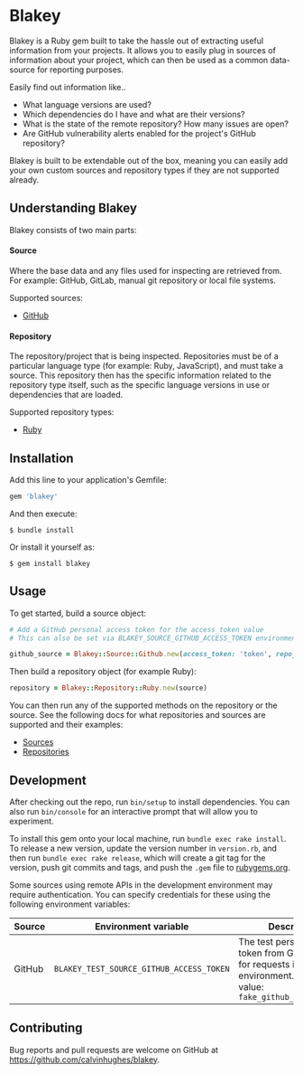 # Blakey

Blakey is a Ruby gem built to take the hassle out of extracting useful information from your projects. It allows you to easily plug in sources of information about your project, which can then be used as a common data-source for reporting purposes.

Easily find out information like..

- What language versions are used?
- Which dependencies do I have and what are their versions?
- What is the state of the remote repository? How many issues are open?
- Are GitHub vulnerability alerts enabled for the project's GitHub repository?

Blakey is built to be extendable out of the box, meaning you can easily add your own custom sources and repository types if they are not supported already.

## Understanding Blakey
Blakey consists of two main parts:

#### Source
Where the base data and any files used for inspecting are retrieved from. For example: GitHub, GitLab, manual git repository or local file systems.

Supported sources:

- [GitHub](/doc/sources/GitHub.md)

#### Repository
The repository/project that is being inspected. Repositories must be of a particular language type (for example: Ruby, JavaScript), and must take a source. This repository then has the specific information related to the repository type itself, such as the specific language versions in use or dependencies that are loaded.

Supported repository types:

- [Ruby](/doc/repositories/Ruby.md)


## Installation

Add this line to your application's Gemfile:

```ruby
gem 'blakey'
```

And then execute:

    $ bundle install

Or install it yourself as:

    $ gem install blakey

## Usage
To get started, build a source object:
```ruby
# Add a GitHub personal access token for the access_token value
# This can also be set via BLAKEY_SOURCE_GITHUB_ACCESS_TOKEN environment variable

github_source = Blakey::Source::Github.new(access_token: 'token', repo_path: 'calvinhughes/blakey')
```

Then build a repository object (for example Ruby):
```ruby
repository = Blakey::Repository::Ruby.new(source)
```

You can then run any of the supported methods on the repository or the source. See the following docs for what repositories and sources are supported and their examples:

- [Sources](/doc/sources)
- [Repositories](/doc/repositories)


## Development

After checking out the repo, run `bin/setup` to install dependencies. You can also run `bin/console` for an interactive prompt that will allow you to experiment.

To install this gem onto your local machine, run `bundle exec rake install`. To release a new version, update the version number in `version.rb`, and then run `bundle exec rake release`, which will create a git tag for the version, push git commits and tags, and push the `.gem` file to [rubygems.org](https://rubygems.org).

Some sources using remote APIs in the development environment may require authentication. You can specify credentials for these using the following environment variables:

| Source | Environment variable                     | Description |
|--------|------------------------------------------|-------------|
| GitHub | `BLAKEY_TEST_SOURCE_GITHUB_ACCESS_TOKEN` | The test personal access token from GitHub used for requests in the test environment. Default value: `fake_github_access_token` |


## Contributing

Bug reports and pull requests are welcome on GitHub at https://github.com/calvinhughes/blakey.

